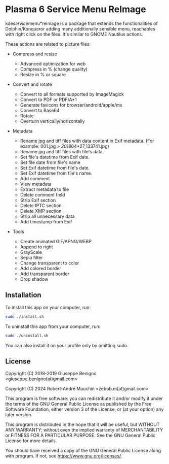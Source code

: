 # Plasma 6 Service Menu ReImage

kde*service*menu*reimage is a package that extends the functionalities 
of Dolphin/Konqueror adding many additionally sensible menu, reachables with 
right click on the files. It's similar to GNOME Nautilus actions.

These actions are related to picture files:


 * Compress and resize
    * Advanced optimization for web
    * Compress in % (change quality)
    * Resize in % or square

 * Convert and rotate
    * Convert to all formats supported by ImageMagick
    * Convert to PDF or PDF/A*1
    * Generate favicons for browser/android/apple/ms
    * Convert to Base64
    * Rotate
    * Overturn vertically/horizontally

 * Metadata
    * Rename jpg and tiff files with data content in Exif metadata.
(For example: 001.jpg *> 2018*04*27_133741.jpg)
    * Rename jpg and tiff files with file's data.
    * Set file's datetime from Exif date.
    * Set file date from file's name
    * Set Exif datetime from file's date.
    * Set Exif datetime from file's name.
    * Add comment
    * View metadata
    * Extract metadata to file
    * Delete comment field
    * Strip Exif section
    * Delete IPTC section
    * Delete XMP section
    * Strip all unnecessary data
    * Add timestamp from Exif

 * Tools
    * Create animated GIF/APNG/WEBP
    * Append to right
    * GrayScale
    * Sepia filter
    * Change transparent to color
    * Add colored border
    * Add transparent border
    * Drop shadow

## Installation

To install this app on your computer, run:

```bash
sudo ./install.sh
```

To uninstall this app from your computer, run:

```bash
sudo ./uninstall.sh
```

You can also install it on your profile only by omitting sudo.

## License

Copyright (C) 2018-2019 Giuseppe Benigno <giuseppe.benigno(at)gmail.com>

Copyright (C) 2024 Robert-André Mauchin <zebob.m(at)gmail.com>

This program is free software: you can redistribute it and/or modify it under
the terms of the GNU General Public License as published by the Free Software
Foundation, either version 3 of the License, or (at your option) any later
version.

This program is distributed in the hope that it will be useful, but WITHOUT
ANY WARRANTY; without even the implied warranty of MERCHANTABILITY or FITNESS
FOR A PARTICULAR PURPOSE. See the GNU General Public License for more details.

You should have received a copy of the GNU General Public License along with
program. If not, see <https://www.gnu.org/licenses/>.
